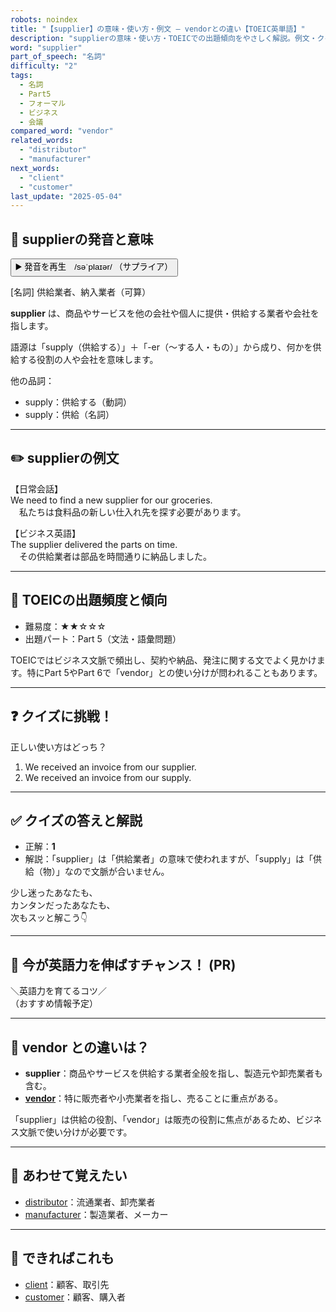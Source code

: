 ```yaml
---
robots: noindex
title: "【supplier】の意味・使い方・例文 ― vendorとの違い【TOEIC英単語】"
description: "supplierの意味・使い方・TOEICでの出題傾向をやさしく解説。例文・クイズ付きでvendorとの違いもわかりやすく学べます。"
word: "supplier"
part_of_speech: "名詞"
difficulty: "2"
tags:
  - 名詞
  - Part5
  - フォーマル
  - ビジネス
  - 会議
compared_word: "vendor"
related_words:
  - "distributor"
  - "manufacturer"
next_words:
  - "client"
  - "customer"
last_update: "2025-05-04"
---
```


## 🔰 supplierの発音と意味

<button class="play-audio" onclick="playTTS('supplier')">
  <span class="play-audio-main">
    ▶️ 発音を再生　/səˈplaɪər/
  </span>
  <span class="play-audio-sub">
    （サプライア）
  </span>
</button>

[名詞] 供給業者、納入業者（可算）

**supplier** は、商品やサービスを他の会社や個人に提供・供給する業者や会社を指します。

語源は「supply（供給する）」＋「-er（～する人・もの）」から成り、何かを供給する役割の人や会社を意味します。

他の品詞：  
- supply：供給する（動詞）
- supply：供給（名詞）

---

## ✏️ supplierの例文

【日常会話】  
We need to find a new supplier for our groceries.  
　私たちは食料品の新しい仕入れ先を探す必要があります。

【ビジネス英語】  
The supplier delivered the parts on time.  
　その供給業者は部品を時間通りに納品しました。

---

## 🎯 TOEICの出題頻度と傾向

- 難易度：★★☆☆☆
- 出題パート：Part 5（文法・語彙問題）

TOEICではビジネス文脈で頻出し、契約や納品、発注に関する文でよく見かけます。特にPart 5やPart 6で「vendor」との使い分けが問われることもあります。

---

## ❓ クイズに挑戦！

正しい使い方はどっち？

1. We received an invoice from our supplier.  
2. We received an invoice from our supply.

---

## ✅ クイズの答えと解説

- 正解：**1**
- 解説：「supplier」は「供給業者」の意味で使われますが、「supply」は「供給（物）」なので文脈が合いません。

少し迷ったあなたも、  
カンタンだったあなたも、  
次もスッと解こう👇️

---

## 🚀 今が英語力を伸ばすチャンス！ (PR)

<div class="info-center">
＼英語力を育てるコツ／<br>  
（おすすめ情報予定）
</div>

---

## 🤔  vendor との違いは？

- **supplier**：商品やサービスを供給する業者全般を指し、製造元や卸売業者も含む。
- **[vendor](/word/vendor/)**：特に販売者や小売業者を指し、売ることに重点がある。

「supplier」は供給の役割、「vendor」は販売の役割に焦点があるため、ビジネス文脈で使い分けが必要です。

---

## 🧩 あわせて覚えたい

- [distributor](/word/distributor/)：流通業者、卸売業者
- [manufacturer](/word/manufacturer/)：製造業者、メーカー

---

## 📖 できればこれも

- [client](/word/client/)：顧客、取引先
- [customer](/word/customer/)：顧客、購入者

<!-- cvid: aid27_bid04 -->
